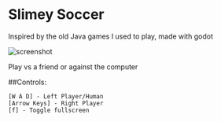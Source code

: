 # Slimey Soccer
Inspired by the old Java games I used to play, made with godot

![screenshot](https://s3.eu-west-2.amazonaws.com/hectorbennett-slimey-soccer/screenshots/slimey-soccer-screenshot.png)

Play vs a friend or against the computer

##Controls:

    [W A D] - Left Player/Human
    [Arrow Keys] - Right Player
    [f] - Toggle fullscreen
